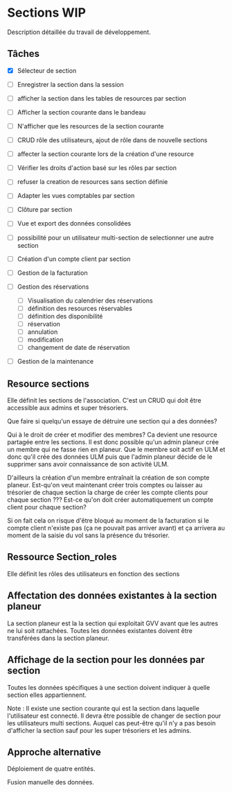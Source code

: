 # Sections WIP

Description détaillée du travail de développement.

## Tâches

- [x] Sélecteur de section
- [ ] Enregistrer la section dans la session
- [ ] afficher la section dans les tables de resources par section
- [ ] Afficher la section courante dans le bandeau
- [ ] N'afficher que les resources de la section courante
- [ ] CRUD rôle des utilisateurs, ajout de rôle dans de nouvelle sections
- [ ] affecter la section courante lors de la création d'une resource
- [ ] Vérifier les droits d'action basé sur les rôles par section
- [ ] refuser la creation de resources sans section définie
- [ ] Adapter les vues comptables par section
- [ ] Clôture par section
- [ ] Vue et export des données consolidées
- [ ] possibilité pour un utilisateur multi-section de selectionner une autre section

- [ ] Création d'un compte client par section
- [ ] Gestion de la facturation

- [ ] Gestion des réservations
  - [ ] Visualisation du calendrier des réservations
  - [ ] définition des resources réservables
  - [ ] définition des disponibilité
  - [ ] réservation
  - [ ] annulation
  - [ ] modification
  - [ ] changement de date de réservation

- [ ] Gestion de la maintenance


## Resource sections

Elle définit les sections de l'association. C'est un CRUD qui doit être accessible aux admins et super trésoriers.

Que faire si quelqu'un essaye de détruire une section qui a des données?

Qui à le droit de créer et modifier des membres? Ca devient une resource partagée entre les sections. Il est donc possible qu'un admin planeur crée un membre qui ne fasse rien en planeur. Que le membre soit actif en ULM et donc qu'il crée des données ULM puis que l'admin planeur décide de le supprimer sans avoir connaissance de son activité ULM.

D'ailleurs la création d'un membre entraînait la création de son compte planeur. Est-qu'on veut maintenant créer trois comptes ou laisser au trésorier de chaque section la charge de créer les compte clients pour chaque section ??? Est-ce qu'on doit créer automatiquement un compte client pour chaque section?

Si on fait cela on risque d'être bloqué au moment de la facturation si le compte client n'existe pas (ça ne pouvait pas arriver avant) et ça arrivera au moment de la saisie du vol sans la présence du trésorier.

## Ressource Section_roles

Elle définit les rôles des utilisateurs en fonction des sections

## Affectation des données existantes à la section planeur

La section planeur est la la section qui exploitait GVV avant que les autres ne lui soit rattachées. Toutes les données existantes doivent être transférées dans la section planeur.

## Affichage de la section pour les données par section

Toutes les données spécifiques à une section doivent indiquer à quelle section elles appartiennent. 

Note : Il existe une section courante qui est la section dans laquelle l'utilisateur est connecté. Il devra être possible de changer de section pour les utilisateurs multi sections. Auquel cas peut-être qu'il n'y a pas besoin d'afficher la section sauf pour les super trésoriers et les admins.


## Approche alternative

Déploiement de quatre entités.

Fusion manuelle des données.
